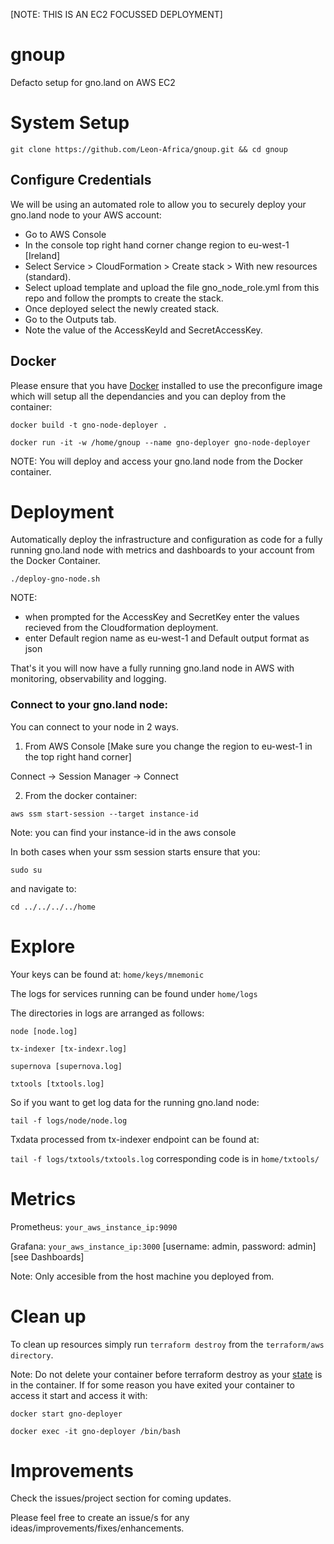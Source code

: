 [NOTE: THIS IS AN EC2 FOCUSSED DEPLOYMENT]

# gnoup

Defacto setup for gno.land on AWS EC2

# System Setup

````git clone https://github.com/Leon-Africa/gnoup.git && cd gnoup````

## Configure Credentials
We will be using an automated role to allow you to securely deploy your gno.land node to your AWS account:

- Go to AWS Console
- In the console top right hand corner change region to eu-west-1 [Ireland]
- Select Service > CloudFormation > Create stack > With new resources (standard).
- Select upload template and upload the file gno_node_role.yml from this repo and follow the prompts to create the stack.
- Once deployed select the newly created stack.
- Go to the Outputs tab.
- Note the value of the AccessKeyId and SecretAccessKey.

## Docker

Please ensure that you have [Docker](https://www.docker.com/products/docker-desktop/) installed to use the preconfigure image which will setup all the dependancies and you can deploy from the container:


````docker build -t gno-node-deployer .````

````docker run -it -w /home/gnoup --name gno-deployer gno-node-deployer```` 

NOTE: You will deploy and access your gno.land node from the Docker container.

# Deployment

Automatically deploy the infrastructure and configuration as code for a fully running gno.land node with metrics and dashboards to your account from the Docker Container.

````./deploy-gno-node.sh````

NOTE:

- when prompted for the AccessKey and SecretKey enter the values recieved from the Cloudformation deployment.
- enter Default region name as eu-west-1 and Default output format as json

That's it you will now have a fully running gno.land node in AWS with monitoring, observability and logging.


### Connect to your gno.land node:

You can connect to your node in 2 ways.

1. From AWS Console [Make sure you change the region to eu-west-1 in the top right hand corner]

Connect -> Session Manager -> Connect

2. From the docker container:

````aws ssm start-session --target instance-id````

Note: you can find your instance-id in the aws console

In both cases when your ssm session starts ensure that you:

````sudo su````

and navigate to:

````cd ../../../../home````

# Explore

Your keys can be found at: ````home/keys/mnemonic````

The logs for services running can be found under ````home/logs````

The directories in logs are arranged as follows:

````node [node.log]````

````tx-indexer [tx-indexr.log]````

````supernova [supernova.log]````

````txtools [txtools.log]````

So if you want to get log data for the running gno.land node: 

````tail -f logs/node/node.log````

Txdata processed from tx-indexer endpoint can be found at: 

````tail -f logs/txtools/txtools.log````  corresponding code is in ````home/txtools/````

# Metrics

Prometheus:  ````your_aws_instance_ip:9090````

Grafana: ````your_aws_instance_ip:3000```` [username: admin, password: admin] [see Dashboards]

Note: Only accesible from the host machine you deployed from. 

# Clean up

To clean up resources simply run ````terraform destroy```` from the ````terraform/aws directory````.

Note: Do not delete your container before terraform destroy as your [state](https://developer.hashicorp.com/terraform/language/state) is in the container. If for some reason you have exited your container to access it start and access it with:

````docker start gno-deployer````

````docker exec -it gno-deployer /bin/bash````

# Improvements
Check the issues/project section for coming updates. 

Please feel free to create an issue/s for any ideas/improvements/fixes/enhancements. 
